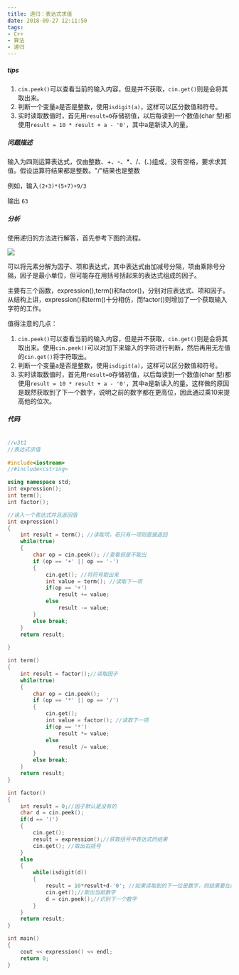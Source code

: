 ```yaml
---
title: 递归：表达式求值
date: 2018-09-27 12:11:50
tags:
- C++
- 算法
- 递归
---
```


#####  tips

1. `cin.peek()`可以查看当前的输入内容，但是并不获取，`cin.get()`则是会将其取出来。
2. 判断一个变量a是否是整数，使用`isdigit(a)`，这样可以区分数值和符号。
3. 实时读取数值时，首先用`result=0`存储初值，以后每读到一个数值(char 型)都使用`result = 10 * result + a - '0'`，其中a是新读入的量。

<!--more-->
##### 问题描述

输入为四则运算表达式，仅由整数、+、-、*、/、(、)组成，没有空格，要求求其值。假设运算符结果都是整数。"/"结果也是整数

例如，输入`(2+3)*(5+7)+9/3`

输出 `63`

##### 分析

使用递归的方法进行解答，首先参考下图的流程。

![](1.png)

可以将元素分解为因子、项和表达式，其中表达式由加减号分隔，项由乘除号分隔，因子是最小单位，但可能存在用括号括起来的表达式组成的因子。

主要有三个函数，expression(),term()和factor()，分别对应表达式、项和因子。从结构上讲，expression()和term()十分相仿，而factor()则增加了一个获取输入字符的工作。

值得注意的几点：

1. `cin.peek()`可以查看当前的输入内容，但是并不获取，`cin.get()`则是会将其取出来。使用`cin.peek()`可以对加下来输入的字符进行判断，然后再用无左值的`cin.get()`将字符取出。
2. 判断一个变量a是否是整数，使用`isdigit(a)`，这样可以区分数值和符号。
3. 实时读取数值时，首先用`result=0`存储初值，以后每读到一个数值(char 型)都使用`result = 10 * result + a - '0'`，其中a是新读入的量。这样做的原因是既然获取到了下一个数字，说明之前的数字都在更高位，因此通过乘10来提高他的位次。

##### 代码

```C++

//w3t1
//表达式求值
 
#include<iostream>
//#include<cstring>

using namespace std;
int expression();
int term();
int factor();

//读入一个表达式并且返回值 
int expression() 
{
	int result = term(); //读取项，若只有一项则直接返回 
	while(true)
	{
		char op = cin.peek(); //查看但是不取出 
		if (op == '+' || op == '-')
		{
			cin.get(); //将符号取出来 
			int value = term(); //读取下一项
			if(op == '+')
				result += value;
			else
				result -= value; 
		}
		else break;
	}
	return result;
	 
}

int term()
{
	int result = factor();//读取因子
	while(true)
	{
		char op = cin.peek();
		if (op == '*' || op == '/')
		{
			cin.get();
			int value = factor(); //读取下一项
			if(op == '*')
				result *= value;
			else
				result /= value; 
		}
		else break;
	}
	return result;
}

int factor()
{
	int result = 0;//因子默认是没有的
	char d = cin.peek();
	if(d == '(') 
	{
		cin.get();
		result = expression();//获取括号中表达式的结果
		cin.get(); //取出右括号 
	}
	else
	{
		while(isdigit(d))
		{
			result = 10*result+d-'0'; //如果读取到的下一位是数字，则结果要在原来的基础上乘10，再加上读取到的数据
			cin.get();//取出当前数字 
			d = cin.peek();//识别下一个数字 
		}
	}
	return result;
}

int main()
{
	cout << expression() << endl;
	return 0;
}

```